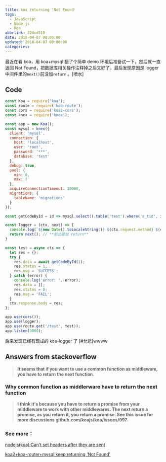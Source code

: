 ```yaml
---
title: koa returning 'Not Found'
tags:
  - JavaScript
  - Node.js
  - Koa
abbrlink: 224cd510
date: 2018-04-07 00:00:00
updated: 2018-04-07 00:00:00
categories:
---
```

最近在看 koa，用 koa+mysql 搭了个简单 demo 环境后准备试一下，然后就一直返回 Not Found，把数据库相关操作注释掉之后又好了，最后发现原因是 logger 中间件里的`next()`前没加`return` 。[喷水]
<!-- more -->

## Code

```js
const Koa = require('koa');
const route = require('koa-route');
const cors = require('koa2-cors');
const knex = require('knex');

const app = new Koa();
const mysql = knex({
  client: 'mysql',
  connection: {
    host: 'localhost',
    user: 'root',
    password: '***',
    database: 'test'
  },
  debug: true,
  pool: {
    min: 0,
    max: 7
  },
  acquireConnectionTimeout: 10000,
  migrations: {
    tableName: 'migrations'
  }
});

const getCodeById = id => mysql.select().table('test').where('a_tid', id);

const logger = (ctx, next) => {
  console.log(`${new Date().toLocaleString()} ${ctx.request.method} ${ctx.request.url}`);
  return next(); // **前边要加 return**
}

const test = async ctx => {
  let res = {};
  try {
    res.data = await getCodeById(1);
    res.status = 1;
    res.msg = 'SUCCESS';
  } catch (error) {
    console.log('error: ', error);
    res.data = [];
    res.status = 0;
    res.msg = 'FAIL';
  }
  ctx.response.body = res;
};

app.use(cors());
app.use(logger);
app.use(route.get('/test', test));
app.listen(3000);
```

后来发现已经有现成的 koa-logger 了 [#允悲]wwww

## Answers from stackoverflow

> **It seems that if you want to use a common function as middleware, you have to return the next function**.

### Why common function as middlerware have to return the next function

> **I think it's because you have to return a promise from your middleware to work with other middlewares. The next return a promise, as you return it, you return a promise. See this issue for more discussions github.com/koajs/koa/issues/997.**

### See more：

[nodejs(koa):Can't set headers after they are sent](https://stackoverflow.com/questions/45134394/nodejskoacant-set-headers-after-they-are-sent)

[koa2+koa-router+mysql keep returning 'Not Found'](https://stackoverflow.com/questions/43389601/koa2koa-routermysql-keep-returning-not-found#)
